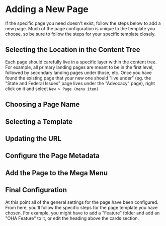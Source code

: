 # Adding a New Page <Badge text="Under Construction" type="warn"/>

If the specific page you need doesn't exist, follow the steps below to add a new page. Much of the page configuration is unique to the template you choose, so be sure to follow the steps for your specific template closely.

## Selecting the Location in the Content Tree
Each page should carefully live in a specific layer within the content tree. For example, all primary landing pages are meant to be in the first level, followed by secondary landing pages under those, etc. Once you have found the existing page that your new one should "live under" (eg. the "State and Federal Issues" page lives under the "Advocacy" page), right click on it and select `New > Page (menu item)`

## Choosing a Page Name

## Selecting a Template

## Updating the URL

## Configure the Page Metadata

## Add the Page to the Mega Menu

## Final Configuration
At this point all of the general settings for the page have been configured. From here, you'll follow the specific steps for the page template you have chosen. For example, you might have to add a "Feature" folder and add an "OHA Feature" to it, or edit the heading above the cards section. 
